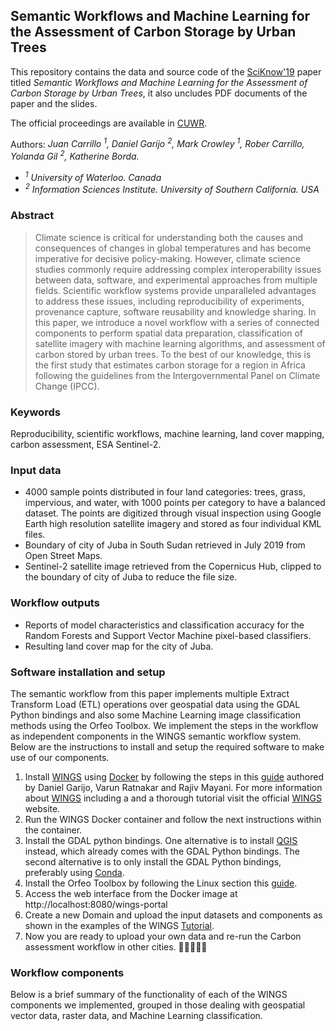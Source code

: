 ## Semantic Workflows and Machine Learning for the Assessment of Carbon Storage by Urban Trees

This repository contains the data and source code of the [SciKnow'19](https://sciknow.github.io/sciknow2019/) paper titled *Semantic Workflows and Machine Learning for the Assessment of Carbon Storage by Urban Trees*, it also uncludes PDF documents of the paper and the slides.

The official proceedings are available in [CUWR](http://ceur-ws.org/Vol-2526/).

Authors: *Juan Carrillo <sup>1</sup>, Daniel Garijo <sup>2</sup>, Mark Crowley <sup>1</sup>, Rober Carrillo, Yolanda Gil <sup>2</sup>, Katherine Borda.*

* *<sup>1</sup> University of Waterloo. Canada*
* *<sup>2</sup> Information Sciences Institute. University of Southern California. USA*

### Abstract
> Climate science is critical for understanding both the causes and
consequences of changes in global temperatures and has become
imperative for decisive policy-making. However, climate science
studies commonly require addressing complex interoperability issues between data, software, and experimental approaches from
multiple fields. Scientific workflow systems provide unparalleled
advantages to address these issues, including reproducibility of
experiments, provenance capture, software reusability and knowledge sharing. In this paper, we introduce a novel workflow with
a series of connected components to perform spatial data preparation, classification of satellite imagery with machine learning
algorithms, and assessment of carbon stored by urban trees. To the
best of our knowledge, this is the first study that estimates carbon
storage for a region in Africa following the guidelines from the
Intergovernmental Panel on Climate Change (IPCC).

### Keywords
Reproducibility, scientific workflows, machine learning, land cover
mapping, carbon assessment, ESA Sentinel-2.

### Input data
* 4000 sample points distributed in four land categories: trees, grass, impervious, and water, with 1000 points
per category to have a balanced dataset. The points are digitized through visual inspection using Google Earth high resolution satellite imagery and stored as four individual KML files.
* Boundary of city of Juba in South Sudan retrieved in July 2019 from Open Street Maps.
* Sentinel-2 satellite image retrieved from the Copernicus Hub, clipped to the boundary of city of Juba to reduce the file size.

### Workflow outputs
* Reports of model characteristics and classification accuracy for the Random Forests and Support Vector Machine pixel-based classifiers.
* Resulting land cover map for the city of Juba.

### Software installation and setup

The semantic workflow from this paper implements multiple Extract Transform Load (ETL) operations over geospatial data using the GDAL Python bindings and also some Machine Learning image classification methods using the Orfeo Toolbox. We implement the steps in the workflow as independent components in the WINGS semantic workflow system. Below are the instructions to install and setup the required software to make use of our components.
1. Install [WINGS](https://wings-workflows.org/) using [Docker](https://www.docker.com/) by following the steps in this [guide](https://dgarijo.github.io/Materials/Tutorials/wings-docker/) authored by Daniel Garijo, Varun Ratnakar and Rajiv Mayani. For more information about [WINGS](https://wings-workflows.org/) including a and a thorough tutorial visit the official [WINGS](https://wings-workflows.org/) website. 
2. Run the WINGS Docker container and follow the next instructions within the container.
3. Install the GDAL python bindings. One alternative is to install [QGIS](https://qgis.org/) instead, which already comes with the GDAL Python bindings. The second alternative is to only install the GDAL Python bindings, preferably using [Conda](https://anaconda.org/conda-forge/gdal).
4. Install the Orfeo Toolbox by following the Linux section this [guide](https://www.orfeo-toolbox.org/CookBook/Installation.html).
5. Access the web interface from the Docker image at http://localhost:8080/wings-portal
6. Create a new Domain and upload the input datasets and components as shown in the examples of the WINGS [Tutorial](https://wings-workflows.org/tutorial/tutorial.html).
7. Now you are ready to upload your own data and re-run the Carbon assessment workflow in other cities. :deciduous_tree::house_with_garden::deciduous_tree::school::deciduous_tree:

### Workflow components
Below is a brief summary of the functionality of each of the WINGS components we implemented, grouped in those dealing with geospatial vector data, raster data, and Machine Learning classification.



